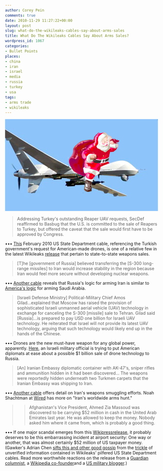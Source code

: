 ```yaml
---
author: Corey Pein
comments: true
date: 2010-11-29 11:27:22+00:00
layout: post
slug: what-do-the-wikileaks-cables-say-about-arms-sales
title: What Do The Wikileaks Cables Say About Arms Sales? 
wordpress_id: 1067
categories:
- Bullet Points
places:
- china
- iran
- israel
- media
- russia
- turkey
- usa
tags:
- arms trade
- wikileaks
---
```


![](/images/2010/11/Santa-Reaper-uav.jpg)





> Addressing Turkey's outstanding Reaper UAV requests, SecDef reaffirmed to Basbug that the U.S. is committed to the sale of Reapers to Turkey, but offered the caveat that the sale would first have to be approved by Congress.


••• [This](http://cablegate.wikileaks.org/cable/2010/02/10ANKARA251.html) February 2010 US State Department cable, referencing the Turkish government's request for American-made drones, is one of a relative few in the latest Wikileaks [release](http://cablegate.wikileaks.org/) that pertain to state-to-state weapons sales.


> <!-- more -->[T]he [government of Russia] believed transferring the [S-300 long-range missiles] to Iran would increase stability in the region because Iran would feel more secure without developing nuclear weapons.


••• [Another cable](http://cablegate.wikileaks.org/cable/2009/12/09MOSCOW3010.html) reveals that Russia's logic for arming Iran is similar to [America's logic](http://www.warisbusiness.com/2010/10/saudi-arms-deal-nothing-could-possibly-go-wrong/) for arming Saudi Arabia.


> [Israeli Defense Ministry] Political-Military Chief Amos Gilad...explained that Moscow has raised the provision of sophisticated Israeli unmanned aerial vehicle (UAV) technology in exchange for canceling the S-300 [missile] sale to Tehran.  Gilad said [Russia]...is prepared to pay USD one billion for Israeli UAV technology. He reiterated that Israel will not provide its latest UAV technology, arguing that such technology would likely end up in the hands of the Chinese.


••• Drones are the new must-have weapon for any global power, apparently. [Here](http://cablegate.wikileaks.org/cable/2009/12/09TELAVIV2757.html), an Israeli military official is trying to put American diplomats at ease about a possible $1 billion sale of drone technology to Russia.


> [An] Iranian Embassy diplomatic container with AK-47's, sniper rifles and ammunition hidden in it had been discovered... The weapons were reportedly hidden underneath two Turkmen carpets that the Iranian Embassy was shipping to Iran.


••• [Another cable](http://cablegate.wikileaks.org/cable/2009/02/09ASHGABAT218.html) offers detail on Iran's weapons smuggling efforts. Noah Shachtman at [Wired](http://www.wired.com/dangerroom/2010/11/wikileaks-reveals-irans-secret-worldwide-arms-hunt/) has more on "Iran's worldwide arms hunt."


> 

>
>> Afghanistan's Vice President, Ahmed Zia Massoud was discovered to be carrying $52 million in cash in the United Arab Emirates last year. He was allowed to keep the money. Nobody asked him where it came from, which is probably a good thing.
> 
> 



••• If one major scandal emerges from this [Wikipressrelease](http://www.warisbusiness.com/2010/11/the-real-problem-with-wikileaks-it-creates-cult-members/), it probably deserves to be this embarrassing incident at airport security: One way or another, that was almost certainly $52 million of US taxpayer money. (Gawker's Adrian Chen [sifts this and other good gossip](http://gawker.com/5700705/all-the-hottest-diplomatic-gossip-from-the-latest-wikileak) from the [trickle](http://twitter.com/AdamWeinsteinMJ/status/9039146026799104) of unverified information contained in Wikileaks' pilfered US State Department cables. Read more worthwhile reactions on the release from a [Guardian columnist](http://www.guardian.co.uk/commentisfree/2010/nov/28/us-embassy-cables-wikileaks ), a [Wikipedia co-founder](http://twitter.com/lsanger/status/8617774721015808# )and a [US military blogger](http://wingsoveriraq.blogspot.com/2010/11/wikileaks-hardly-undermines-us-policy.html).)

